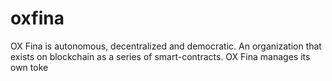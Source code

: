 # oxfina
OX Fina is autonomous, decentralized and democratic. An organization that exists on blockchain as a series of smart-contracts. OX Fina manages its own toke
